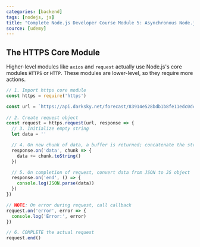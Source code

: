```yaml
---
categories: [backend]
tags: [nodejs, js]
title: "Complete Node.js Developer Course Module 5: Asynchronous Node.js"
source: [udemy]
---
```


## The HTTPS Core Module

Higher-level modules like `axios` and `request` actually use Node.js's core modules `HTTPS` or `HTTP`. These modules are lower-level, so they require more actions.

```js
// 1. Import https core module
const https = require('https')

const url = `https://api.darksky.net/forecast/83914e528bdb1b8fe11edc0dc05453af/40,-75?units=si`
  
// 2. Create request object
const request = https.request(url, response => {
  // 3. Initialize empty string
  let data = ''

  // 4. On new chunk of data, a buffer is returned; concatenate the string version of the buffer to data
  response.on('data', chunk => {
    data += chunk.toString()
  })

  // 5. On completion of request, convert data from JSON to JS object
  response.on('end', () => {
    console.log(JSON.parse(data))
  })
})

// NOTE: On error during request, call callback
request.on('error', error => {
  console.log('Error:', error)
})

// 6. COMPLETE the actual request
request.end()
```

